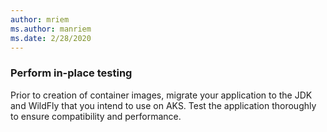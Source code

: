 ```yaml
---
author: mriem
ms.author: manriem
ms.date: 2/28/2020
---
```


### Perform in-place testing

Prior to creation of container images, migrate your application to the JDK and WildFly that you intend to use on AKS. Test the application thoroughly to ensure compatibility and performance.
